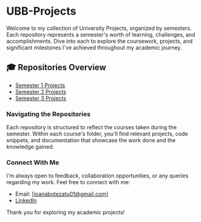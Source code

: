 # UBB-Projects

Welcome to my collection of University Projects, organized by semesters. Each repository represents a semester's worth of learning, challenges, and accomplishments. Dive into each to explore the coursework, projects, and significant milestones I've achieved throughout my academic journey.

## 🎓 Repositories Overview

- [Semester 1 Projects](https://github.com/IoanaBotezatu01/Semester-1)
- [Semester 2 Projects](https://github.com/IoanaBotezatu01/Semester-2)
- [Semester 3 Projects](#semester-3-projects)


### Navigating the Repositories

Each repository is structured to reflect the courses taken during the semester. Within each course's folder, you'll find relevant projects, code snippets, and documentation that showcase the work done and the knowledge gained.

### Connect With Me

I'm always open to feedback, collaboration opportunities, or any queries regarding my work. Feel free to connect with me:

- Email: [ioanabotezatu01@gmail.com]
- [LinkedIn](https://www.linkedin.com/in/ioana-botezatu-4854a42b9/)

Thank you for exploring my academic projects!
